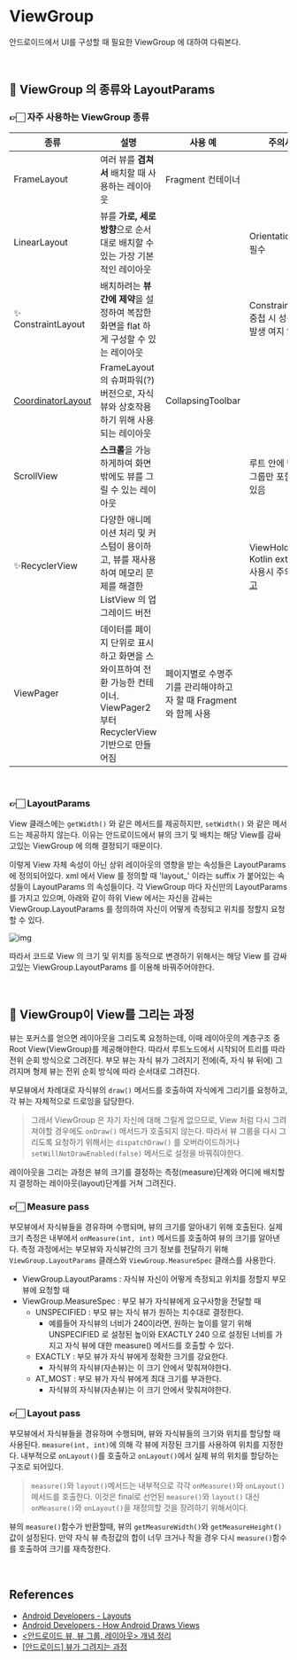# ViewGroup

안드로이드에서 UI를 구성할 때 필요한 ViewGroup 에 대하여 다뤄본다.

<br>

## 📌 ViewGroup 의 종류와 LayoutParams

### 👉🏻  자주 사용하는 ViewGroup 종류

| 종류                                                         | 설명                                                         | 사용 예                                                      | 주의사항                                                     |
| ------------------------------------------------------------ | ------------------------------------------------------------ | ------------------------------------------------------------ | ------------------------------------------------------------ |
| FrameLayout                                                  | 여러 뷰를 **겹쳐서** 배치할 때 사용하는 레이아웃             | Fragment 컨테이너                                            |                                                              |
| LinearLayout                                                 | 뷰를 **가로, 세로방향**으로 순서대로 배치할 수 있는 가장 기본적인 레이아웃 |                                                              | Orientation 설정 필수                                        |
| ✨ ConstraintLayout                                           | 배치하려는 **뷰 간에 제약**을 설정하여 복잡한 화면을 flat 하게 구성할 수 있는 레이아웃 |                                                              | ConstraintLyaout 중첩 시 성능 문제 발생 여지 있음            |
| [CoordinatorLayout](https://developer.android.com/reference/android/support/design/widget/CoordinatorLayout) | FrameLayout 의 슈퍼파워(?)버전으로, 자식뷰와 상호작용하기 위해 사용되는 레이아웃 | CollapsingToolbar                                            |                                                              |
| ScrollView                                                   | **스크롤**을 가능하게하여 화면 밖에도 뷰를 그릴 수 있는 레이아웃 |                                                              | 루트 안에 단일 뷰그룹만 포함할 수 있음                       |
| ✨RecyclerView                                                | 다양한 애니메이션 처리 및 커스텀이 용이하고, 뷰를 재사용하여 메모리 문제를 해결한 ListView 의 업그레이드 버전 |                                                              | ViewHolder 에서 Kotlin extension 사용시 주의사항 [참고](https://www.androidhuman.com/lecture/kotlin/2017/11/26/kotlin_android_extensions_on_viewholder/) |
| ViewPager                                                    | 데이터를 페이지 단위로 표시하고 화면을 스와이프하여 전환 가능한 컨테이너. ViewPager2 부터 RecyclerView 기반으로 만들어짐 | 페이지별로 수명주기를 관리해야하고자 할 때  Fragment 와 함께 사용 |                                                              |

<br>

### 👉🏻 LayoutParams

View 클래스에는 `getWidth()` 와 같은 메서드를 제공하지만, `setWidth()` 와 같은 메서드는 제공하지 않는다. 이유는 안드로이드에서 뷰의 크기 및 배치는 해당 View를 감싸고있는 ViewGroup 에 의해 결정되기 때문이다.

이렇게 View 자체 속성이 아닌 상위 레이아웃의 영향을 받는 속성들은 LayoutParams 에 정의되어있다. xml 에서 View 를 정의할 때 'layout_' 이라는 suffix 가 붙어있는 속성들이 LayoutParams 의 속성들이다. 각 ViewGroup 마다 자신만의 LayoutParams 를 가지고 있으며, 아래와 같이 하위 View 에서는 자신을 감싸는 ViewGroup.LayoutParams 를 정의하여 자신이 어떻게 측정되고 위치를 정할지 요청할 수 있다.

![img](https://developer.android.com/images/layoutparams.png)

따라서 코드로 View 의 크기 및 위치를 동적으로 변경하기 위해서는 해당 View 를 감싸고있는 ViewGroup.LayoutParams 를 이용해 바꿔주어야한다.

<br>

## 📌 ViewGroup이 View를 그리는 과정

뷰는 포커스를 얻으면 레이아웃을 그리도록 요청하는데, 이때 레이아웃의 계층구조 중 Root View(ViewGroup)를 제공해야한다. 따라서 루트노드에서 시작되어 트리를 따라 전위 순회 방식으로 그려진다. 부모 뷰는 자식 뷰가 그려지기 전에(즉, 자식 뷰 뒤에) 그려지며 형제 뷰는 전위 순회 방식에 따라 순서대로 그려진다. 

부모뷰에서 차례대로 자식뷰의 `draw()` 메서드를 호출하여 자식에게 그리기를 요청하고, 각 뷰는 자체적으로 드로잉을 담당한다.

> 그래서 ViewGroup 은 자기 자신에 대해 그릴게 없으므로, View 처럼 다시 그려져야할 경우에도 `onDraw()` 메서드가 호출되지 않는다. 따라서 뷰 그룹을 다시 그리도록 요청하기 위해서는 `dispatchDraw()` 를 오버라이드하거나 `setWillNotDrawEnabled(false)` 메서드로 설정을 바꿔줘야한다.

레이아웃을 그리는 과정은 뷰의 크기를 결정하는 측정(measure)단계와 어디에 배치할지 결정하는 레이아웃(layout)단계를 거쳐 그려진다. 

### 👉🏻 Measure pass

부모뷰에서 자식뷰들을 경유하며 수행되며, 뷰의 크기를 알아내기 위해 호출된다. 실제 크기 측정은 내부에서 `onMeasure(int, int)` 메서드를 호출하여 뷰의 크기를 알아낸다. 측정 과정에서는 부모뷰와 자식뷰간의 크기 정보를 전달하기 위해 `ViewGroup.LayoutParams` 클래스와 `ViewGroup.MeasureSpec` 클래스를 사용한다.

- ViewGroup.LayoutParams : 자식뷰 자신이 어떻게 측정되고 위치를 정할지 부모뷰에 요청할 때
- ViewGroup.MeasureSpec : 부모 뷰가 자식뷰에게 요구사항을 전달할 때
  - UNSPECIFIED : 부모 뷰는 자식 뷰가 원하는 치수대로 결정한다.
    - 예를들어 자식뷰의 너비가 240이라면, 원하는 높이를 알기 위해 UNSPECIFIED 로 설정된 높이와 EXACTLY 240 으로 설정된 너비를 가지고 자식 뷰에 대한 measure() 메서드를 호출할 수 있다.
  - EXACTLY : 부모 뷰가 자식 뷰에게 정확한 크기를 강요한다.
    - 자식뷰의 자식뷰(자손뷰)는 이 크기 안에서 맞춰져야한다.
  - AT_MOST : 부모 뷰가 자식 뷰에게 최대 크기를 부과한다.
    - 자식뷰의 자식뷰(자손뷰)는 이 크기 안에서 맞춰져야한다.

### 👉🏻 Layout pass

부모뷰에서 자식뷰들을 경유하며 수행되며, 뷰와 자식뷰들의 크기와 위치를 할당할 때 사용된다. `measure(int, int)`에 의해 각 뷰에 저장된 크기를 사용하여 위치를 지정한다. 내부적으로 `onLayout()`를 호출하고 `onLayout()`에서 실제 뷰의 위치를 할당하는 구조로 되어있다.

> `measure()`와 `layout()`메서드는 내부적으로 각각 `onMeasure()`와 `onLayout()` 메서드를 호출한다. 이것은 final로 선언된 `measure()`와 `layout()` 대신 `onMeasure()`와 `onLayout()`을 재정의할 것을 장려하기 위해서이다.

뷰의 `measure()`함수가 반환할때, 뷰의 `getMeasureWidth()`와 `getMeasureHeight()`값이 설정된다. 만약 자식 뷰 측정값의 합이 너무 크거나 작을 경우 다시 `measure()`함수를 호출하여 크기를 재측정한다.

<br>

## References

- [Android Developers - Layouts](https://developer.android.com/guide/topics/ui/declaring-layout)
- [Android Developers - How Android Draws Views](https://developer.android.com/guide/topics/ui/how-android-draws)
- [<안드로이드 뷰, 뷰 그룹, 레이아웃> 개념 정리](https://mattlee.tistory.com/74)
- [[안드로이드] 뷰가 그려지는 과정](https://namsieon.com/339)


